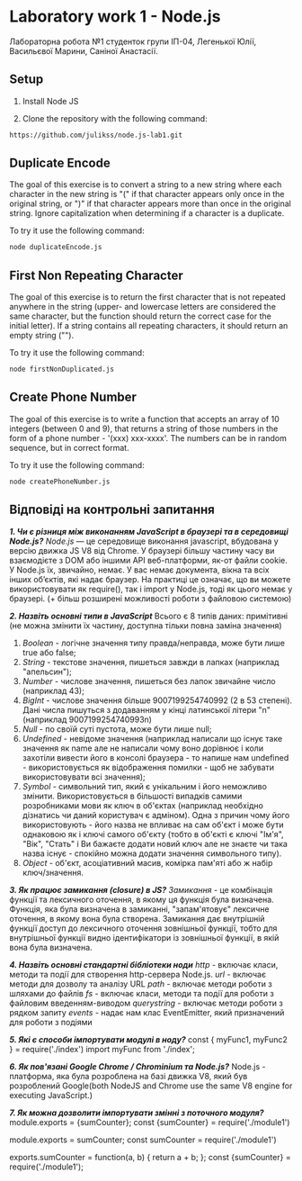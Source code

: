 # Laboratory work 1 - Node.js
Лабораторна робота №1 студенток групи ІП-04, Легенької Юлії, Васильєвої Марини, Саніної Анастасії.

## Setup
1. Install Node JS

2. Clone the repository with the following command:
```bash
https://github.com/julikss/node.js-lab1.git
```

## Duplicate Encode
The goal of this exercise is to convert a string to a new string where each character in the new string is "(" if that character appears only once in the original string, or ")" if that character appears more than once in the original string. Ignore capitalization when determining if a character is a duplicate.

To try it use the following command:
```bash
node duplicateEncode.js
```

## First Non Repeating Character
The goal of this exercise is to return the first character that is not repeated anywhere in the string (upper- and lowercase letters are considered the same character, but the function should return the correct case for the initial letter). If a string contains all repeating characters, it should return an empty string ("").

To try it use the following command:
```bash
node firstNonDuplicated.js
```

## Create Phone Number
The goal of this exercise is to write a function that accepts an array of 10 integers (between 0 and 9), that returns a string of those numbers in the form of a phone number - '(xxx) xxx-xxxx'. The numbers can be in random sequence, but in correct format.

To try it use the following command:
```bash
node createPhoneNumber.js
```

## Відповіді на контрольні запитання

***1. Чи є різниця між виконанням JavaScript в браузері та в середовищі Node.js?***
*Node.js* — це середовище виконання jаvascript, вбудована у версію движка JS V8 від Chrome. 
У браузері більшу частину часу ви взаємодієте з DOM або іншими API веб-платформи, як-от файли cookie. У Node.js їх, звичайно, немає. У вас немає документа, вікна та всіх інших об’єктів, які надає браузер.
На практиці це означає, що ви можете використовувати як require(), так і import у Node.js, тоді як цього немає у браузері. (+ більш розширені можливості роботи з файловою системою)

***2. Назвіть основні типи в JavaScript***
Всього є 8 типів даних: примітивні (не можна змінити їх частину, доступна тільки повна заміна значення)
1. *Boolean* - логічне значення типу правда/неправда, може бути лише true або false;
2. *String* - текстове значення, пишеться завжди в лапках (наприклад "апельсин");
3. *Number* - числове значення, пишеться без лапок звичайне число (наприклад 43);
4. *BigInt* - числове значення більше 9007199254740992 (2 в 53 степені). Дані числа пишуться з додаванням у кінці латинської літери "n" (наприклад 9007199254740993n)
5. *Null* - по своїй суті пустота, може бути лише null;
6. *Undefined* - невідоме значення (наприклад написали що існує таке значення як name але не написали чому воно дорівнює і коли захотіли вивести його в консолі браузера - то напише нам undefined - використовується як відображення помилки - щоб не забувати використовувати всі значення);
7. *Symbol* - символьний тип, який є унікальним і його неможливо змінити. Використовується в більшості випадків самими розробниками мови як ключ в об'єктах (наприклад необхідно дізнатись чи даний користувач є адміном). Одна з причин чому його використовують - його назва не впливає на сам об'єкт і може бути однаковою як і ключі самого об'єкту (тобто в об'єкті є ключі "Ім'я", "Вік", "Стать" і Ви бажаєте додати новий ключ але не знаєте чи така назва існує - спокійно можна додати значення символьного типу). 
8. *Object* - об'єкт, асоціативний масив, комірка пам'яті або ж набір ключ/значення.

***3. Як працює замикання (closure) в JS?***
*Замикання* - це комбінація функції та лексичного оточення, в якому ця функція була визначена. Функція, яка була визначена в замиканні, "запам'ятовує" лексичне оточення, в якому вона була створена. Замикання дає внутрішній функції доступ до лексичного оточення зовнішньої функції, тобто для внутрішньої функції видно ідентифікатори із зовнішньої функції, в якій вона була визначена.

***4. Назвіть основні стандартні бібліотеки ноди***
*http* - включає класи, методи та події для створення http-сервера Node.js.
*url* - включає методи для дозволу та аналізу URL
*path* - включає методи роботи з шляхами до файлів
*fs* - включає класи, методи та події для роботи з файловим введенням-виводом
*querystring* - включає методи роботи з рядком запиту
*events* - надає нам клас EventEmitter, який призначений для роботи з подіями

***5. Які є способи імпортувати модулі в ноду?***
const { myFunc1, myFunc2 } = require('./index')
import myFunc from './index';

***6. Як пов'язані Google Chrome / Chrominium та Node.js?***
Node.js - платформа, яка була розроблена на базі движка V8, який був розроблений Google(both NodeJS and Chrome use the same V8 engine for executing JavaScript.)

***7. Як можна дозволити імпортувати змінні з поточного модуля?***
module.exports = {sumCounter};
const {sumCounter} = require('./module1')

module.exports = sumCounter;
const sumCounter = require('./module1')

exports.sumCounter = function(a, b) { return a + b; };
const {sumCounter} = require('./module1');


